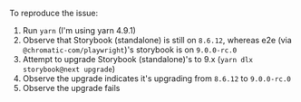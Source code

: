 To reproduce the issue:

1. Run `yarn` (I'm using yarn 4.9.1)
1. Observe that Storybook (standalone) is still on `8.6.12`, whereas e2e (via `@chromatic-com/playwright`)'s storybook is on `9.0.0-rc.0`
1. Attempt to upgrade Storybook (standalone)'s to 9.x (`yarn dlx storybook@next upgrade`)
1. Observe the upgrade indicates it's upgrading from `8.6.12` to `9.0.0-rc.0`
1. Observe the upgrade fails
